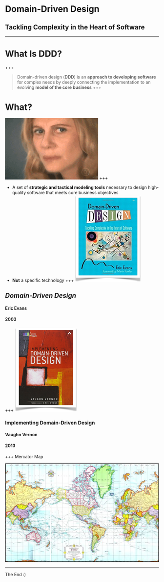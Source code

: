 # Domain-Driven Design
## Tackling Complexity in the Heart of Software
---
# What Is DDD? 
+++
> Domain-driven design (__DDD__) is an __approach to developing software__ for complex needs by deeply connecting the implementation to an evolving __model of the core business__ 
+++
# What?
![confused](assets/confused.gif)
+++
* A set of __strategic and tactical modeling tools__ necessary to design high-quality software that meets core business objectives
* __Not__ a specific technology
+++
![](assets/ddd_book.png)
## _Domain-Driven Design_
#### Eric Evans
#### 2003
+++
![](assets/iddd_book.png)
### Implementing Domain-Driven Design
#### Vaughn Vernon
#### 2013
+++
Mercator Map

![Mercator Map](assets/mercator_map.jpg)

---

The End :)